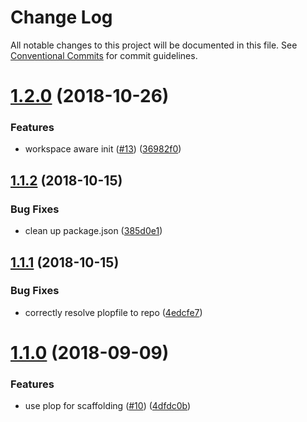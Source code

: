 # Change Log

All notable changes to this project will be documented in this file.
See [Conventional Commits](https://conventionalcommits.org) for commit guidelines.

# [1.2.0](https://github.com/4Catalyzer/cli/compare/@4c/init@1.1.2...@4c/init@1.2.0) (2018-10-26)


### Features

* workspace aware init ([#13](https://github.com/4Catalyzer/cli/issues/13)) ([36982f0](https://github.com/4Catalyzer/cli/commit/36982f0))





<a name="1.1.2"></a>
## [1.1.2](https://github.com/4Catalyzer/cli/compare/@4c/init@1.1.1...@4c/init@1.1.2) (2018-10-15)


### Bug Fixes

* clean up package.json ([385d0e1](https://github.com/4Catalyzer/cli/commit/385d0e1))





<a name="1.1.1"></a>
## [1.1.1](https://github.com/4Catalyzer/cli/compare/@4c/init@1.1.0...@4c/init@1.1.1) (2018-10-15)


### Bug Fixes

* correctly resolve plopfile to repo ([4edcfe7](https://github.com/4Catalyzer/cli/commit/4edcfe7))





<a name="1.1.0"></a>
# [1.1.0](https://github.com/4Catalyzer/cli/compare/@4c/init@1.0.0...@4c/init@1.1.0) (2018-09-09)


### Features

* use plop for scaffolding ([#10](https://github.com/4Catalyzer/cli/issues/10)) ([4dfdc0b](https://github.com/4Catalyzer/cli/commit/4dfdc0b))
